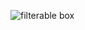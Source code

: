 ![filterable box](https://user-images.githubusercontent.com/56549800/147333752-08919e98-b23f-4e4e-a7e4-0a448635bd74.png)
